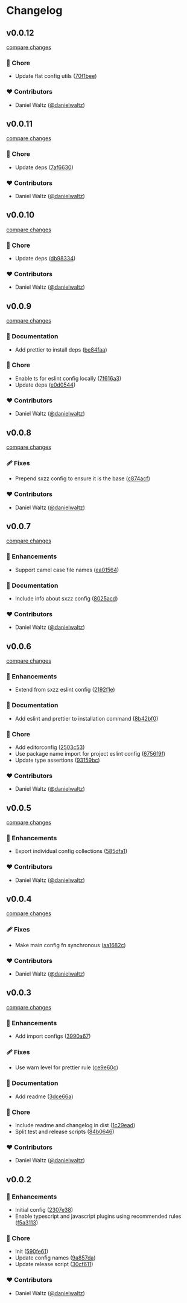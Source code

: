 # Changelog


## v0.0.12

[compare changes](https://github.com/danielwaltz/eslint-config/compare/v0.0.11...v0.0.12)

### 🏡 Chore

- Update flat config utils ([70f1bee](https://github.com/danielwaltz/eslint-config/commit/70f1bee))

### ❤️ Contributors

- Daniel Waltz ([@danielwaltz](http://github.com/danielwaltz))

## v0.0.11

[compare changes](https://github.com/danielwaltz/eslint-config/compare/v0.0.10...v0.0.11)

### 🏡 Chore

- Update deps ([7af6630](https://github.com/danielwaltz/eslint-config/commit/7af6630))

### ❤️ Contributors

- Daniel Waltz ([@danielwaltz](http://github.com/danielwaltz))

## v0.0.10

[compare changes](https://github.com/danielwaltz/eslint-config/compare/v0.0.9...v0.0.10)

### 🏡 Chore

- Update deps ([db98334](https://github.com/danielwaltz/eslint-config/commit/db98334))

### ❤️ Contributors

- Daniel Waltz ([@danielwaltz](http://github.com/danielwaltz))

## v0.0.9

[compare changes](https://github.com/danielwaltz/eslint-config/compare/v0.0.8...v0.0.9)

### 📖 Documentation

- Add prettier to install deps ([be84faa](https://github.com/danielwaltz/eslint-config/commit/be84faa))

### 🏡 Chore

- Enable ts for eslint config locally ([7f616a3](https://github.com/danielwaltz/eslint-config/commit/7f616a3))
- Update deps ([e0d0544](https://github.com/danielwaltz/eslint-config/commit/e0d0544))

### ❤️ Contributors

- Daniel Waltz ([@danielwaltz](http://github.com/danielwaltz))

## v0.0.8

[compare changes](https://github.com/danielwaltz/eslint-config/compare/v0.0.7...v0.0.8)

### 🩹 Fixes

- Prepend sxzz config to ensure it is the base ([c874acf](https://github.com/danielwaltz/eslint-config/commit/c874acf))

### ❤️ Contributors

- Daniel Waltz ([@danielwaltz](http://github.com/danielwaltz))

## v0.0.7

[compare changes](https://github.com/danielwaltz/eslint-config/compare/v0.0.6...v0.0.7)

### 🚀 Enhancements

- Support camel case file names ([ea01564](https://github.com/danielwaltz/eslint-config/commit/ea01564))

### 📖 Documentation

- Include info about sxzz config ([8025acd](https://github.com/danielwaltz/eslint-config/commit/8025acd))

### ❤️ Contributors

- Daniel Waltz ([@danielwaltz](http://github.com/danielwaltz))

## v0.0.6

[compare changes](https://github.com/danielwaltz/eslint-config/compare/v0.0.5...v0.0.6)

### 🚀 Enhancements

- Extend from sxzz eslint config ([2192f1e](https://github.com/danielwaltz/eslint-config/commit/2192f1e))

### 📖 Documentation

- Add eslint and prettier to installation command ([8b42bf0](https://github.com/danielwaltz/eslint-config/commit/8b42bf0))

### 🏡 Chore

- Add editorconfig ([2503c53](https://github.com/danielwaltz/eslint-config/commit/2503c53))
- Use package name import for project eslint config ([6756f9f](https://github.com/danielwaltz/eslint-config/commit/6756f9f))
- Update type assertions ([93159bc](https://github.com/danielwaltz/eslint-config/commit/93159bc))

### ❤️ Contributors

- Daniel Waltz ([@danielwaltz](http://github.com/danielwaltz))

## v0.0.5

[compare changes](https://github.com/danielwaltz/eslint-config/compare/v0.0.4...v0.0.5)

### 🚀 Enhancements

- Export individual config collections ([585dfa1](https://github.com/danielwaltz/eslint-config/commit/585dfa1))

### ❤️ Contributors

- Daniel Waltz ([@danielwaltz](http://github.com/danielwaltz))

## v0.0.4

[compare changes](https://github.com/danielwaltz/eslint-config/compare/v0.0.3...v0.0.4)

### 🩹 Fixes

- Make main config fn synchronous ([aa1682c](https://github.com/danielwaltz/eslint-config/commit/aa1682c))

### ❤️ Contributors

- Daniel Waltz ([@danielwaltz](http://github.com/danielwaltz))

## v0.0.3

[compare changes](https://github.com/danielwaltz/eslint-config/compare/v0.0.2...v0.0.3)

### 🚀 Enhancements

- Add import configs ([3990a67](https://github.com/danielwaltz/eslint-config/commit/3990a67))

### 🩹 Fixes

- Use warn level for prettier rule ([ce9e60c](https://github.com/danielwaltz/eslint-config/commit/ce9e60c))

### 📖 Documentation

- Add readme ([3dce66a](https://github.com/danielwaltz/eslint-config/commit/3dce66a))

### 🏡 Chore

- Include readme and changelog in dist ([1c29ead](https://github.com/danielwaltz/eslint-config/commit/1c29ead))
- Split test and release scripts ([84b0646](https://github.com/danielwaltz/eslint-config/commit/84b0646))

### ❤️ Contributors

- Daniel Waltz ([@danielwaltz](http://github.com/danielwaltz))

## v0.0.2


### 🚀 Enhancements

- Initial config ([2307e38](https://github.com/danielwaltz/eslint-config/commit/2307e38))
- Enable typescript and javascript plugins using recommended rules ([f5a3113](https://github.com/danielwaltz/eslint-config/commit/f5a3113))

### 🏡 Chore

- Init ([590fe61](https://github.com/danielwaltz/eslint-config/commit/590fe61))
- Update config names ([9a857da](https://github.com/danielwaltz/eslint-config/commit/9a857da))
- Update release script ([30cf611](https://github.com/danielwaltz/eslint-config/commit/30cf611))

### ❤️ Contributors

- Daniel Waltz ([@danielwaltz](http://github.com/danielwaltz))

